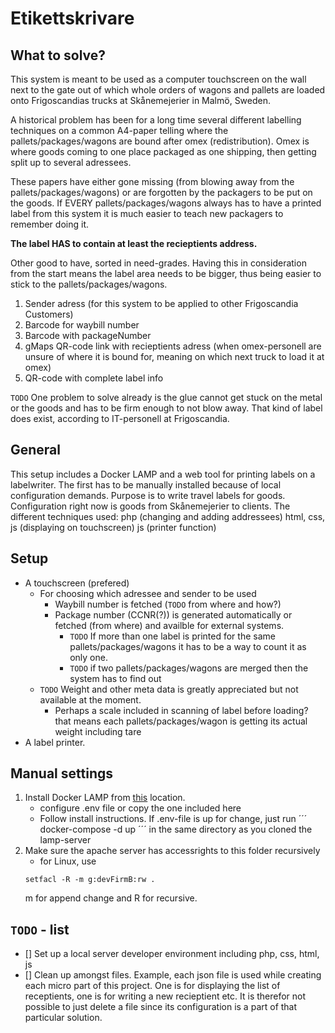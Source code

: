 # Etikettskrivare

## What to solve?
This system is meant to be used as a computer touchscreen on the wall next to the gate out of which whole orders of wagons and pallets are loaded onto Frigoscandias trucks at Skånemejerier in Malmö, Sweden.
  
  A historical problem has been for a long time several different labelling techniques on a common A4-paper telling where the pallets/packages/wagons are bound after omex (redistribution). Omex is where goods coming to one place packaged as one shipping, then getting split up to several adressees.
  
  These papers have either gone missing (from blowing away from the pallets/packages/wagons) or are forgotten by the packagers to be put on the goods. If EVERY pallets/packages/wagons always has to have a printed label from this system it is much easier to teach new packagers to remember doing it.

**The label HAS to contain at least the recieptients address.**

Other good to have, sorted in need-grades.
  Having this in consideration from the start means the label area needs to be bigger, thus being easier to stick to the pallets/packages/wagons.
  
1. Sender adress (for this system to be applied to other Frigoscandia Customers)
1. Barcode for waybill number
1. Barcode with packageNumber
1. gMaps QR-code link with recieptients adress (when omex-personell are unsure of where it is bound for, meaning on which next truck to load it at omex)
1. QR-code with complete label info

  `TODO` One problem to solve already is the glue cannot get stuck on the metal or the goods and has to be firm enough to not blow away. That kind of label does exist, according to IT-personell at Frigoscandia.

## General
This setup includes a Docker LAMP and a web tool for printing labels on a labelwriter. The first has to be manually installed because of local configuration demands. Purpose is to write travel labels for goods. Configuration right now is goods from Skånemejerier to clients.
  The different techniques used:
  php (changing and adding addressees)
  html, css, js (displaying on touchscreen)
  js (printer function)

## Setup
* A touchscreen (prefered)
  * For choosing which adressee and sender to be used
    * Waybill number is fetched (`TODO` from where and how?)
    * Package number (CCNR(?)) is generated automatically or fetched (from where) and availble for external systems.
      * `TODO` If more than one label is printed for the same pallets/packages/wagons it has to be a way to count it as only one.
      * `TODO` if two pallets/packages/wagons are merged then the system has to find out
   * `TODO` Weight and other meta data is greatly appreciated but not available at the moment.
     * Perhaps a scale included in scanning of label before loading? that means each pallets/packages/wagon is getting its actual weight including tare
* A label printer.

## Manual settings
1. Install Docker LAMP from [this](https://github.com/sprintcube/docker-compose-lamp) location.
   - configure .env file or copy the one included here
   - Follow install instructions. If .env-file is up for change, just run
      ´´´
      docker-compose -d up
      ´´´
      in the same directory as you cloned the lamp-server
2. Make sure the apache server has accessrights to this folder recursively
   - for Linux, use 
   ```console
   setfacl -R -m g:devFirmB:rw .
   ```
   m for append change and R for recursive.

## `TODO` - list
- [] Set up a local server developer environment including php, css, html, js
- [] Clean up amongst files.
        Example, each json file is used while creating each micro part of this project. One is for displaying the list of receptients, one is for writing a new recieptient etc. It is therefor not possible to just delete a file since its configuration is a part of that particular solution.
